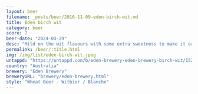 ```yaml
---
layout: beer
filename: _posts/beer/2016-11-09-eden-birch-wit.md
title: Eden birch wit
category: beer
score: 7
beer-date: "2024-03-29"
desc: "Mild on the wit flavours with some extra sweetness to make it easy drinking"
permalink: /beer/:title.html
img: /img/list/eden-birch-wit.jpeg
untappd: "https://untappd.com/b/eden-brewery-eden-brewery-birch-wit/1524525"
country: "Australia"
brewery: "Eden Brewery"
breweryURL: "brewery/eden-brewery.html"
style: "Wheat Beer - Witbier / Blanche"
---
```


